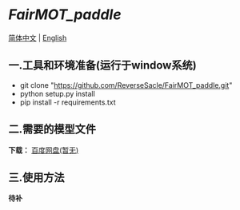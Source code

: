 **_FairMOT_paddle_**
===
[简体中文](https://github.com/ReverseSacle/FairMOT_paddle/blob/main/README_cn.md) | [English](https://github.com/ReverseSacle/FairMOT_paddle/blob/main/README_English.md)


一.工具和环境准备(运行于window系统)
---
* git clone "https://github.com/ReverseSacle/FairMOT_paddle.git"
* python setup.py install
* pip install -r requirements.txt

二.需要的模型文件
---
**下载：** [百度网盘(暂无)]()

三.使用方法
---
**待补**
